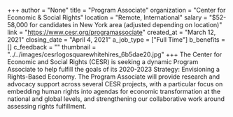 +++
author = "None"
title = "Program Associate"
organization = "Center for Economic & Social Rights"
location = "Remote, International"
salary = "$52-58,000 for candidates in New York area (adjusted depending on location)"
link = "https://www.cesr.org/programassociate"
created_at = "March 12, 2021"
closing_date = "April 4, 2021"
a_job_type = ["Full Time"]
b_benefits = []
c_feedback = ""
thumbnail = "../../images/cesrlogosquarewhitehires_6b5dae20.jpg"
+++
The Center for Economic and Social Rights (CESR) is seeking a dynamic Program Associate to help fulfill the goals of its 2020-2023 Strategy: Envisioning a Rights-Based Economy. The Program Associate will provide research and advocacy support across several CESR projects, with a particular focus on embedding human rights into agendas for economic transformation at the national and global levels, and strengthening our collaborative work around assessing rights fulfillment.